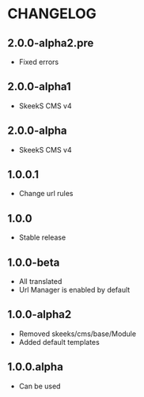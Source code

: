 CHANGELOG
==============

2.0.0-alpha2.pre
-----------------
  * Fixed errors
  
2.0.0-alpha1
-----------------
  * SkeekS CMS v4
  
2.0.0-alpha
-----------------
  * SkeekS CMS v4
  
1.0.0.1
-----------------
  * Change url rules

1.0.0
-----------------
  * Stable release
  
1.0.0-beta
-----------------
  * All translated
  * Url Manager is enabled by default

1.0.0-alpha2
-----------------
  * Removed skeeks/cms/base/Module
  * Added default templates

1.0.0.alpha
-----------------
  * Can be used
